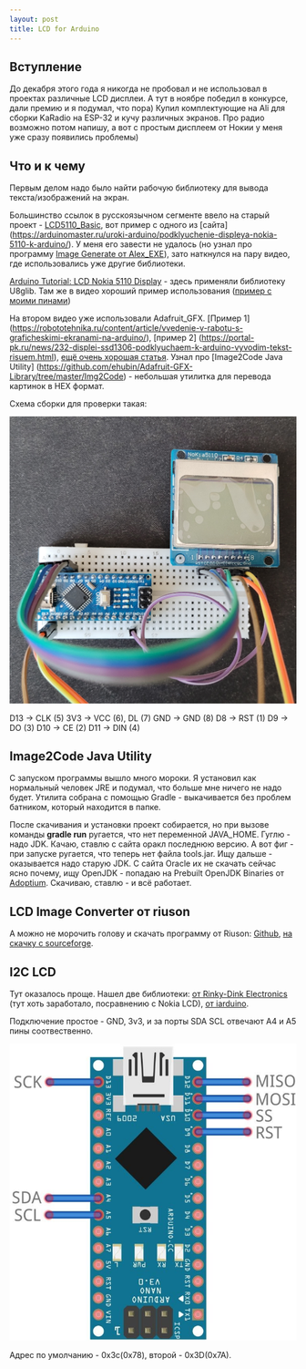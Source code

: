 ```yaml
---
layout: post
title: LCD for Arduino
---
```


## Вступление
До декабря этого года я никогда не пробовал и не использовал в проектах различные LCD дисплеи. А тут в ноябре победил в конкурсе, дали премию и я подумал, что пора) Купил комплектующие на Ali для сборки KaRadio на ESP-32 и кучу различных экранов. Про радио возможно потом напишу, а вот с простым дисплеем от Нокии у меня уже сразу появились проблемы)

## Что и к чему

Первым делом надо было найти рабочую библиотеку для вывода текста/изображений на экран.

Большинство ссылок в русскоязычном сегменте ввело на старый проект - [LCD5110_Basic](http://www.rinkydinkelectronics.com/library.php?id=44), вот пример с одного из [сайта] (https://arduinomaster.ru/uroki-arduino/podklyuchenie-displeya-nokia-5110-k-arduino/). У меня его завести не удалось (но узнал про программу [Image Generate от Alex_EXE](https://alex-exe.ru/programm/image-generate/)), зато наткнулся на пару видео, где использовались уже другие библиотеки.

[Arduino Tutorial: LCD Nokia 5110 Display](https://www.youtube.com/watch?v=1ZvY_lb6BoU) - здесь применяли библиотеку U8glib. Там же в видео хороший пример использования ([пример с моими пинами](https://github.com/OlegBezverhii/ArduinoProjects/blob/main/NokiaLCD/Display_LCD_Nokia_5110_U8GLIB.ino)) 


На втором видео уже использовали Adafruit_GFX. [Пример 1] (https://robototehnika.ru/content/article/vvedenie-v-rabotu-s-graficheskimi-ekranami-na-arduino/), [пример 2] (https://portal-pk.ru/news/232-displei-ssd1306-podklyuchaem-k-arduino-vyvodim-tekst-risuem.html), [ещё очень хорошая статья](https://educ8s.tv/arduino-bitmap-graphics-tutorial/). Узнал про [Image2Code Java Utility] (https://github.com/ehubin/Adafruit-GFX-Library/tree/master/Img2Code) - небольшая утилитка для перевода картинок в HEX формат. 

Схема сборки для проверки такая:

![arduino lcd](/assets/images/arduino/LCD.jpg "Nokia lcd 5110")

D13 -> CLK (5)
3V3 -> VCC (6), DL (7)
GND -> GND (8)
D8  -> RST (1)
D9  -> DO (3)
D10 -> CE (2)
D11 -> DIN (4)

## Image2Code Java Utility
С запуском программы вышло много мороки. Я установил как нормальный человек JRE и подумал, что больше мне ничего не надо будет. Утилита собрана с помощью Gradle - выкачивается без проблем батником, который находится в папке.

После скачивания и установки проект собирается, но при вызове команды **gradle run** ругается, что нет переменной JAVA_HOME. Гуглю - надо JDK. Качаю, ставлю с сайта оракл последнюю версию. А вот фиг - при запуске ругается, что теперь нет файла tools.jar. Ищу дальше - оказывается надо старую JDK. С сайта Oracle их не скачать сейчас ясно почему, ищу OpenJDK - попадаю на Prebuilt OpenJDK
Binaries от [Adoptium](https://adoptium.net). Скачиваю, ставлю - и всё работает.


## LCD Image Converter от riuson
А можно не морочить голову и скачать программу от Riuson: [Github](https://github.com/riuson/lcd-image-converter), [на скачку с sourceforge](https://sourceforge.net/projects/lcd-image-converter/).


## I2C LCD
Тут оказалось проще. Нашел две библиотеки: [от Rinky-Dink Electronics](http://www.rinkydinkelectronics.com/library.php?id=79) (тут хоть заработало, посравнению с Nokia LCD), [от iarduino](https://iarduino.ru/file/341.html).

Подключение простое - GND, 3v3, и за порты SDA SCL отвечают A4 и A5 пины соотвественно.

![arduino nano I2C](/assets/images/arduino/arduino_nano_I2C.jpg "arduino nano I2C")

Адрес по умолчанию - 0x3c(0x78), второй - 0x3D(0x7A).